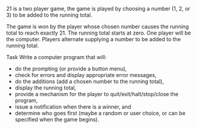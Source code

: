 21 is a two player game, the game is played by choosing a number 
(1, 2, or 3) to be added to the running total.

The game is won by the player whose chosen number causes the running total to reach exactly 21.
The running total starts at zero. One player will be the computer.
Players alternate supplying a number to be added to the running total.

Task Write a computer program that will:

- do the prompting (or provide a button menu),
- check for errors and display appropriate error messages,
- do the additions (add a chosen number to the running total),
- display the running total,
- provide a mechanism for the player to quit/exit/halt/stop/close the program,
- issue a notification when there is a winner, and
- determine who goes first (maybe a random or user choice, or can be specified when the game begins).

